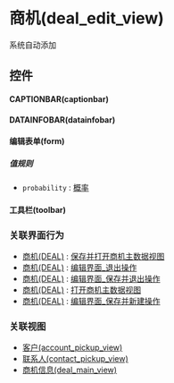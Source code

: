 # 商机(deal_edit_view)  <!-- {docsify-ignore-all} -->


系统自动添加



## 控件
#### CAPTIONBAR(captionbar)
#### DATAINFOBAR(datainfobar)
#### 编辑表单(form)

##### 值规则
* `probability` : [概率](index/value_rule_index)
#### 工具栏(toolbar)


### 关联界面行为
  * [商机(DEAL)](module/crm/deal) : [保存并打开商机主数据视图](module/crm/deal#界面行为)
  * [商机(DEAL)](module/crm/deal) : [编辑界面_退出操作](module/crm/deal#界面行为)
  * [商机(DEAL)](module/crm/deal) : [编辑界面_保存并退出操作](module/crm/deal#界面行为)
  * [商机(DEAL)](module/crm/deal) : [打开商机主数据视图](module/crm/deal#界面行为)
  * [商机(DEAL)](module/crm/deal) : [编辑界面_保存并新建操作](module/crm/deal#界面行为)

### 关联视图
  * [客户(account_pickup_view)](app/view/account_pickup_view)
  * [联系人(contact_pickup_view)](app/view/contact_pickup_view)
  * [商机信息(deal_main_view)](app/view/deal_main_view)

<script>
 const { createApp } = Vue
  createApp({
    data() {
      return {

      }
    }
  }).use(ElementPlus).mount('#app')
</script>